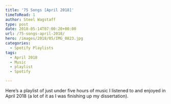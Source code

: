 ```yaml
---
title: '75 Songs [April 2018]'
timeToRead: 1 
author: Steel Wagstaff
type: post
date: 2018-05-14T07:00:20+00:00
url: /75-songs-april-2018/
hero: /images/2018/05/IMG_0823.jpg
categories:
  - Spotify Playlists
tags:
  - April 2018
  - Music
  - playlist
  - Spotify

---
```

Here&#8217;s a playlist of just under five hours of music I listened to and enjoyed in April 2018 (a lot of it as I was finishing up my dissertation).



&nbsp;